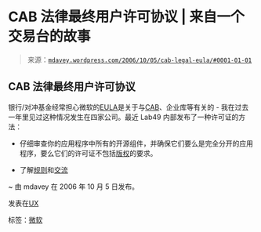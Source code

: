 <!--yml

类别：未分类

日期：2024 年 5 月 18 日 06:04:57

-->

# CAB 法律最终用户许可协议 | 来自一个交易台的故事

> 来源：[`mdavey.wordpress.com/2006/10/05/cab-legal-eula/#0001-01-01`](https://mdavey.wordpress.com/2006/10/05/cab-legal-eula/#0001-01-01)

## CAB 法律最终用户许可协议

银行/对冲基金经常担心微软的[EULA](http://msdn.microsoft.com/library/default.asp?url=/library/en-us/dnpag2/html/pageula.asp)是关于与[CAB](http://practices.gotdotnet.com/projects/cab)、企业库等有关的 - 我在过去一年里见过这种情况发生在四家公司。最近 Lab49 内部发布了一种许可证的方法：

+   仔细审查你的应用程序中所有的开源组件，并确保它们要么是完全分开的应用程序，要么它们的许可证不包括[版权](http://www.gnu.org/licenses/license-list.html)的要求。

+   了解[规则](http://www.gnu.org/licenses/gpl-faq.html)和[交流](http://www.gnu.org/licenses/gpl-faq.html#IfInterpreterIsGPL)

~ 由 mdavey 在 2006 年 10 月 5 日发布。

发表在[UX](https://mdavey.wordpress.com/category/ux/)

标签：[微软](https://mdavey.wordpress.com/tag/microsoft/)

